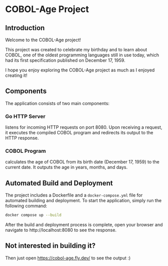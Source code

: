 # COBOL-Age Project

## Introduction

Welcome to the COBOL-Age project! 

This project was created to celebrate my birthday and to learn about COBOL, one of the oldest programming languages still in use today, which had its first specification published on December 17, 1959. 

I hope you enjoy exploring the COBOL-Age project as much as I enjoyed creating it!


## Components

The application consists of two main components:


### Go HTTP Server

listens for incoming HTTP requests on port 8080. Upon receiving a request, it executes the compiled COBOL program and redirects its output to the HTTP response.

### COBOL Program

calculates the age of COBOL from its birth date (December 17, 1959) to the current date. It outputs the age in years, months, and days.

## Automated Build and Deployment

The project includes a Dockerfile and a `docker-compose.yml` file for automated building and deployment. To start the application, simply run the following command:

```sh
docker compose up --build
```

After the build and deployment process is complete, open your browser and navigate to http://localhost:8080 to see the response.

## Not interested in building it?

Then just open https://cobol-age.fly.dev/ to see the output :)